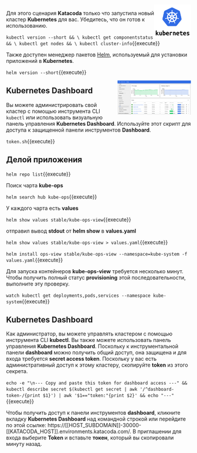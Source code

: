 <img align="right" src="./assets/k8s-logo.png" width="100">

Для этого сценария **Katacoda** только что запустила новый кластер **Kubernetes** для вас. Убедитесь, что он готов к использованию.

`kubectl version --short && \
kubectl get componentstatus && \
kubectl get nodes && \
kubectl cluster-info`{{execute}}

Также доступен менеджер пакетов [Helm](https://helm.sh/), используемый для установки приложений в **Kubernetes**.

`helm version --short`{{execute}}

<img align="right" src="./assets/k8s-dash.png" width="200">

## Kubernetes Dashboard ##

Вы можете администрировать свой кластер с помощью инструмента CLI `kubectl` или использовать визуальную панель управления **Kubernetes Dashboard**. Используйте этот скрипт для доступа к защищенной панели инструментов **Dashboard**.

`token.sh`{{execute}}

## Делой приложения ##

`helm repo list`{{execute}}

Поиск чарта **kube-ops**

`helm search hub kube-ops`{{execute}}

У каждого чарта есть **values**

`helm show values stable/kube-ops-view`{{execute}}

отправил вывод **stdout** от **helm show** в **values.yaml**

`helm show values stable/kube-ops-view > values.yaml`{{execute}}

`helm install ops-view stable/kube-ops-view --namespace=kube-system -f values.yaml`{{execute}}

Для запуска контейнеров **kube-ops-view** требуется несколько минут. Чтобы получить полный статус **provisioning** этой последовательности, выполните эту проверку.

`watch kubectl get deployments,pods,services --namespace kube-system`{{execute}}


## Kubernetes Dashboard

Как администратор, вы можете управлять кластером с помощью инструмента CLI **kubectl**. Вы также можете использовать панель управления **Kubernetes Dashboard**. Поскольку к инструментальной панели **dashboard** можно получить общий доступ, она защищена и для входа требуется **secret access token**. Поскольку у вас есть административный доступ к этому кластеру, скопируйте **token** из этого секрета.

`echo -e "\n--- Copy and paste this token for dashboard access ---" && kubectl describe secret $(kubectl get secret | awk '/^dashboard-token-/{print $1}') | awk '$1=="token:"{print $2}' && echo "---"`{{execute}}

Чтобы получить доступ к панели инструментов **dashboard**, кликните вкладку **Kubernetes Dashboard** над командной строкой или перейдите по этой ссылке: https://[[HOST_SUBDOMAIN]]-30000-[[KATACODA_HOST]].environments.katacoda.com/. В приглашении для входа выберите **Token** и вставьте **токен**, который вы скопировали минуту назад.




